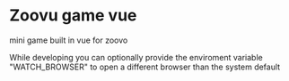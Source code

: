 # Zoovu game vue

mini game built in vue for zoovo

While developing you can optionally provide the enviroment variable "WATCH_BROWSER" to open a different browser than the system default